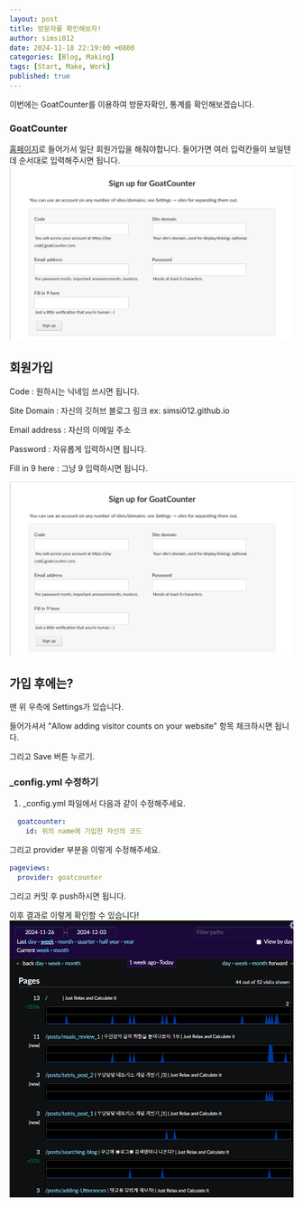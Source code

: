 ```yaml
---
layout: post
title: 방문자를 확인해보자!
author: simsi012
date: 2024-11-18 22:19:00 +0800
categories: [Blog, Making]
tags: [Start, Make, Work]
published: true
---
```

이번에는 GoatCounter를 이용하여 방문자확인, 통계를 확인해보겠습니다.


### GoatCounter
[홈페이지](https://www.goatcounter.com/)로 들어가서 일단 회원가입을 해줘야합니다.
들어가면 여러 입력칸들이 보일텐데 순서대로 입력해주시면 됩니다.
![Goat Counter sign up](https://raw.githubusercontent.com/simsi012/simsi012.github.io/refs/heads/main/assets/img/goatcounter.png)

## 회원가입

Code : 원하시는 닉네임 쓰시면 됩니다.

Site Domain : 자신의 깃허브 블로그 링크 ex: simsi012.github.io

Email address : 자신의 이메일 주소

Password : 자유롭게 입력하시면 됩니다.

Fill in 9 here : 그냥 9 입력하시면 됩니다.


![goatcounter1](https://github.com/simsi012/simsi012.github.io/blob/main/assets/img/goatcounter1.png?raw=true)  
   
## 가입 후에는?
맨 위 우측에 Settings가 있습니다.

들어가셔서 "Allow adding visitor counts on your website" 항목 체크하시면 됩니다.

그리고 Save 버튼 누르기.
  
### _config.yml 수정하기

1. _config.yml 파일에서 다음과 같이 수정해주세요.

```yaml
  goatcounter:
    id: 위의 name에 기입한 자신의 코드
```

그리고 provider 부분을 이렇게 수정해주세요.

```yaml
pageviews:
  provider: goatcounter
```


그리고 커밋 후 push하시면 됩니다.  

이후 결과로 이렇게 확인할 수 있습니다!
![goatcounter2](https://github.com/simsi012/simsi012.github.io/blob/main/assets/img/goatcounter2.png?raw=true)
